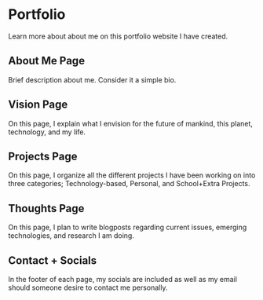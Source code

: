 # Portfolio
Learn more about about me on this portfolio website I have created.
## About Me Page
Brief description about me. Consider it a simple bio.
## Vision Page
On this page, I explain what I envision for the future of mankind, this planet, technology, and my life.
## Projects Page
On this page, I organize all the different projects I have been working on into three categories; Technology-based, Personal, and School+Extra Projects.
## Thoughts Page
On this page, I plan to write blogposts regarding current issues, emerging technologies, and research I am doing.
## Contact + Socials
In the footer of each page, my socials are included as well as my email should someone desire to contact me personally.
